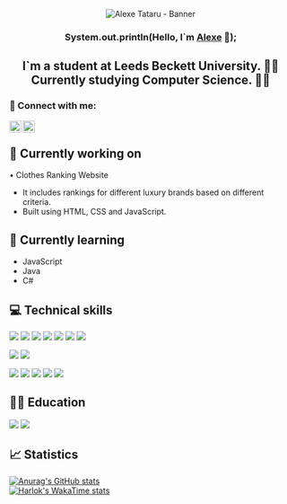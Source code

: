 <p align="center">
  <img src="https://user-images.githubusercontent.com/114700306/280758827-9955ffa5-858c-4f04-8ff4-9a5ada19140f.png" alt="Alexe Tataru - Banner"></a>
</p>

<h3 align="center">
    System.out.println(Hello, I`m <a href="https://www.linkedin.com/in/alexe-tataru-52bb55208/" target="_blank" rel="noreferrer">Alexe</a> 👋);
</h3>

<h2 align="center">
    I`m a student at Leeds Beckett University. 🧑‍🎓 </br>
    Currently studying Computer Science. 👨‍💻
</h2>

### 🤝 Connect with me:

<a href="https://www.linkedin.com/in/alexe-tataru-52bb55208/"><img align="left" src="https://raw.githubusercontent.com/yushi1007/yushi1007/main/images/linkedin.svg" alt="Yu Shi | LinkedIn" width="21px"/></a>
<a href="https://www.instagram.com/notoriousmaka/"><img align="left" src="https://raw.githubusercontent.com/yushi1007/yushi1007/main/images/instagram.svg" alt="Yu Shi | Instagram" width="21px"/></a>
</br>

## 🔭 Currently working on

• Clothes Ranking Website
  <ul>
    <li>It includes rankings for different luxury brands based on different criteria.</li>
    <li>Built using HTML, CSS and JavaScript.</li>
  </ul>

## 🌱 Currently learning

  <ul>
    <li>JavaScript</li>
    <li>Java</li>
    <li>C#</li>
  </ul>

## 💻 Technical skills

![](https://img.shields.io/badge/Python-3776AB?style=for-the-badge&logo=python&logoColor=white)
![](https://img.shields.io/badge/Java-ED8B00?style=for-the-badge&logo=openjdk&logoColor=white)
![](https://img.shields.io/badge/C%23-239120?style=for-the-badge&logo=c-sharp&logoColor=white)
![](https://img.shields.io/badge/HTML-239120?style=for-the-badge&logo=html5&logoColor=white)
![](https://img.shields.io/badge/CSS-239120?&style=for-the-badge&logo=css3&logoColor=white)
![](https://img.shields.io/badge/PHP-777BB4?style=for-the-badge&logo=php&logoColor=white)
![](https://img.shields.io/badge/MySQL-00000F?style=for-the-badge&logo=mysql&logoColor=white)
</br>

![](https://img.shields.io/badge/GIT-E44C30?style=for-the-badge&logo=git&logoColor=white)
![](https://img.shields.io/badge/GitHub-100000?style=for-the-badge&logo=github&logoColor=white)
</br>

![](https://img.shields.io/badge/Eclipse-2C2255?style=for-the-badge&logo=eclipse&logoColor=white)
![](https://img.shields.io/badge/IntelliJ_IDEA-000000.svg?style=for-the-badge&logo=intellij-idea&logoColor=white)
![](https://img.shields.io/badge/PyCharm-000000.svg?&style=for-the-badge&logo=PyCharm&logoColor=white)
![](https://img.shields.io/badge/Visual_Studio-5C2D91?style=for-the-badge&logo=visual%20studio&logoColor=white)
![](https://img.shields.io/badge/Visual_Studio_Code-0078D4?style=for-the-badge&logo=visual%20studio%20code&logoColor=white)

## 🧑‍🎓 Education

![](https://img.shields.io/badge/Codecademy-FFF0E5?style=for-the-badge&logo=codecademy&logoColor=303347)
![](https://img.shields.io/badge/freecodecamp-27273D?style=for-the-badge&logo=freecodecamp&logoColor=white)

## 📈 Statistics

[![Anurag's GitHub stats](https://github-readme-stats.vercel.app/api?username=anuraghazra&show_icons=true&theme=transparent)](https://github.com/NotoriousMaka) </br>
[![Harlok's WakaTime stats](https://github-readme-stats.vercel.app/api/wakatime?username=ffflabs)](https://github.com/NotoriousMaka)
